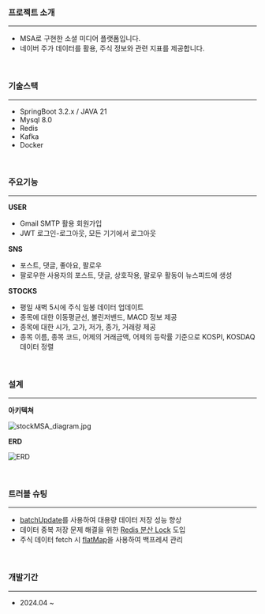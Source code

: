 ### 프로젝트 소개
***
- MSA로 구현한 소셜 미디어 플랫폼입니다.
- 네이버 주가 데이터를 활용, 주식 정보와 관련 지표를 제공합니다.

<br/>

### 기술스택
***
- SpringBoot 3.2.x / JAVA 21
- Mysql 8.0
- Redis
- Kafka
- Docker

<br/>

### 주요기능
***

**USER**
- Gmail SMTP 활용 회원가입
- JWT 로그인-로그아웃, 모든 기기에서 로그아웃

**SNS**
- 포스트, 댓글, 좋아요, 팔로우
- 팔로우한 사용자의 포스트, 댓글, 상호작용, 팔로우 활동이 뉴스피드에 생성

**STOCKS**
- 평일 새벽 5시에 주식 일봉 데이터 업데이트
- 종목에 대한 이동평균선, 볼린저밴드, MACD 정보 제공
- 종목에 대한 시가, 고가, 저가, 종가, 거래량 제공
- 종목 이름, 종목 코드, 어제의 거래금액, 어제의 등락률 기준으로 KOSPI, KOSDAQ 데이터 정렬

<br/>

### 설계
***
**아키텍쳐** 

  ![stockMSA_diagram.jpg](..%2F..%2FDownloads%2FstockMSA_diagram.jpg)
<br/>

**ERD**

  ![ERD](https://velog.velcdn.com/images/oat/post/5c9d8118-2b53-49e3-ad53-d7e7c4a3cbb3/image.png)

<br/>

### 트러블 슈팅
***
- [batchUpdate](https://oatt.notion.site/batchUpdate-348b56077e5f4b57b22008f30200b93a?pvs=4)를 사용하여 대용량 데이터 저장 성능 향상
- 데이터 중복 저장 문제 해결을 위한 [Redis 분산 Lock](https://oatt.notion.site/Redis-Lock-32bca39d0ee647338b5bf3905a9155c5?pvs=4) 도입
- 주식 데이터 fetch 시 [flatMap](https://oatt.notion.site/fetch-flatMap-9214cc1ec87b4b79a9d7e594045276e6?pvs=4)을 사용하여 백프레셔 관리


<br/>

### 개발기간
***
- 2024.04 ~

<br/>


